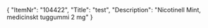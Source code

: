 {
  "ItemNr": "104422",
  "Title": "test",
  "Description": "Nicotinell Mint, medicinskt tuggummi 2 mg"
}